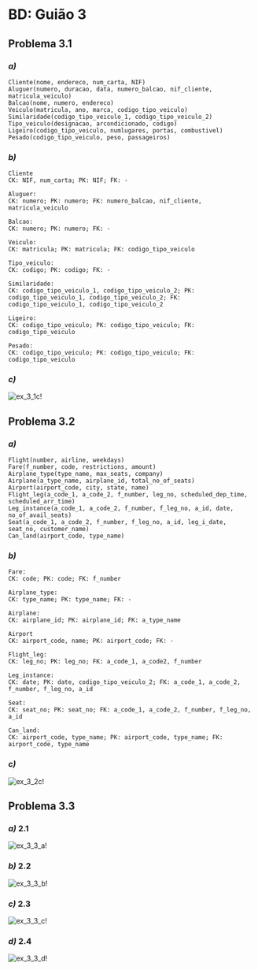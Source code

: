 # BD: Guião 3


## ​Problema 3.1
 
### *a)*

```
Cliente(nome, endereco, num_carta, NIF)
Aluguer(numero, duracao, data, numero_balcao, nif_cliente, matricula_veiculo)
Balcao(nome, numero, endereco)
Veiculo(matricula, ano, marca, codigo_tipo_veiculo)
Similaridade(codigo_tipo_veiculo_1, codigo_tipo_veiculo_2)
Tipo_veiculo(designacao, arcondicionado, codigo)
Ligeiro(codigo_tipo_veiculo, numlugares, portas, combustivel)
Pesado(codigo_tipo_veiculo, peso, passageiros)
```


### *b)* 

```
Cliente
CK: NIF, num_carta; PK: NIF; FK: -

Aluguer:
CK: numero; PK: numero; FK: numero_balcao, nif_cliente, matricula_veiculo

Balcao:
CK: numero; PK: numero; FK: -

Veiculo:
CK: matricula; PK: matricula; FK: codigo_tipo_veiculo

Tipo_veiculo:
CK: codigo; PK: codigo; FK: -

Similaridade:
CK: codigo_tipo_veiculo_1, codigo_tipo_veiculo_2; PK: codigo_tipo_veiculo_1, codigo_tipo_veiculo_2; FK: codigo_tipo_veiculo_1, codigo_tipo_veiculo_2

Ligeiro:
CK: codigo_tipo_veiculo; PK: codigo_tipo_veiculo; FK: codigo_tipo_veiculo

Pesado:
CK: codigo_tipo_veiculo; PK: codigo_tipo_veiculo; FK: codigo_tipo_veiculo
```


### *c)* 

![ex_3_1c!](ex_3_1c.png "AnImage")


## ​Problema 3.2

### *a)*

```
Flight(number, airline, weekdays)
Fare(f_number, code, restrictions, amount)
Airplane_type(type_name, max_seats, company)
Airplane(a_type_name, airplane_id, total_no_of_seats)
Airport(airport_code, city, state, name)
Flight_leg(a_code_1, a_code_2, f_number, leg_no, scheduled_dep_time, scheduled_arr_time)
Leg_instance(a_code_1, a_code_2, f_number, f_leg_no, a_id, date, no_of_avail_seats)
Seat(a_code_1, a_code_2, f_number, f_leg_no, a_id, leg_i_date, seat_no, customer_name)
Can_land(airport_code, type_name)
```


### *b)* 

```
Fare:
CK: code; PK: code; FK: f_number

Airplane_type:
CK: type_name; PK: type_name; FK: -

Airplane:
CK: airplane_id; PK: airplane_id; FK: a_type_name

Airport
CK: airport_code, name; PK: airport_code; FK: -

Flight_leg:
CK: leg_no; PK: leg_no; FK: a_code_1, a_code2, f_number

Leg_instance:
CK: date; PK: date, codigo_tipo_veiculo_2; FK: a_code_1, a_code_2, f_number, f_leg_no, a_id

Seat:
CK: seat_no; PK: seat_no; FK: a_code_1, a_code_2, f_number, f_leg_no, a_id

Can_land:
CK: airport_code, type_name; PK: airport_code, type_name; FK: airport_code, type_name
```


### *c)* 

![ex_3_2c!](ex_3_2c.png "AnImage")


## ​Problema 3.3


### *a)* 2.1

![ex_3_3_a!](ex_3_3a.png "AnImage")

### *b)* 2.2

![ex_3_3_b!](ex_3_3b.png "AnImage")

### *c)* 2.3

![ex_3_3_c!](ex_3_3c.png "AnImage")

### *d)* 2.4

![ex_3_3_d!](ex_3_3d.png "AnImage")